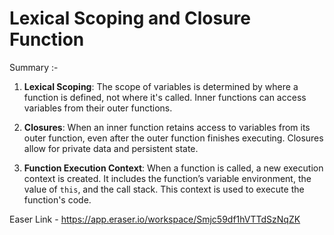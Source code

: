# Lexical Scoping and Closure Function

Summary :-

1. **Lexical Scoping**: The scope of variables is determined by where a function is defined, not where it's called. Inner functions can access variables from their outer functions.

2. **Closures**: When an inner function retains access to variables from its outer function, even after the outer function finishes executing. Closures allow for private data and persistent state.

3. **Function Execution Context**: When a function is called, a new execution context is created. It includes the function’s variable environment, the value of `this`, and the call stack. This context is used to execute the function's code.

Easer Link - https://app.eraser.io/workspace/Smjc59df1hVTTdSzNqZK
